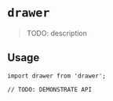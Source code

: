 # `drawer`

> TODO: description

## Usage

```
import drawer from 'drawer';

// TODO: DEMONSTRATE API
```
